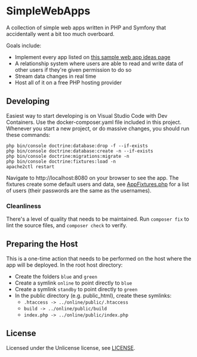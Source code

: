 # SimpleWebApps

A collection of simple web apps written in PHP and Symfony that accidentally went a bit too much overboard.

Goals include:
* Implement every app listed on [this sample web app ideas page](https://flaviocopes.com/sample-app-ideas/)
* A relationship system where users are able to read and write data of other users if they're given permission to do so
* Stream data changes in real time
* Host all of it on a free PHP hosting provider

## Developing

Easiest way to start developing is on Visual Studio Code with Dev Containers. Use the docker-composer.yaml file included in this project. Whenever you start a new project, or do massive changes, you should run these commands:
```
php bin/console doctrine:database:drop -f --if-exists
php bin/console doctrine:database:create -n --if-exists
php bin/console doctrine:migrations:migrate -n
php bin/console doctrine:fixtures:load -n
apache2ctl restart
```
Navigate to http://localhost:8080 on your browser to see the app. The fixtures create some default users and data, see [AppFixtures.php](https://github.com/wooky/SimpleWebApps/blob/master/src/DataFixtures/AppFixtures.php#L47-L53) for a list of users (their passwords are the same as the usernames).

### Cleanliness

There's a level of quality that needs to be maintained. Run `composer fix` to lint the source files, and `composer check` to verify.

## Preparing the Host

This is a one-time action that needs to be performed on the host where the app will be deployed. In the root host directory:
* Create the folders `blue` and `green`
* Create a symlink `online` to point directly to `blue`
* Create a symlink `standby` to point directly to `green`
* In the public directory (e.g. public_html), create these symlinks:
  * `.htaccess -> ../online/public/.htaccess`
  * `build -> ../online/public/build`
  * `index.php -> ../online/public/index.php`

## License

Licensed under the Unlicense license, see [LICENSE](LICENSE).
